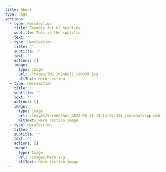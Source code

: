 ```yaml
---
title: About
type: Page
sections:
  - type: HeroSection
    title: Example for H2 headline
    subtitle: This is the subtitle
    text: ''
  - type: HeroSection
    title: ''
    subtitle: ''
    text: ''
    actions: []
    image:
      type: Image
      url: /images/IMG_20240811_190950.jpg
      altText: Hero section
  - type: HeroSection
    title: ''
    subtitle: ''
    text: ''
    actions: []
    image:
      type: Image
      url: /images/Screenshot_2024-08-11-19-14-35-332_com.whatsapp.w4b-edit.jpg
      altText: Hero section image
  - type: HeroSection
    title: ''
    subtitle: ''
    text: ''
    actions: []
    image:
      type: Image
      url: /images/hero.svg
      altText: Hero section image
---
```

